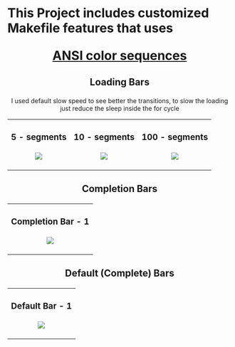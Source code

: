 # This Project includes customized Makefile features that uses <br> <p align="center"><a href="https://github.com/Mattei-Giovanni/Bash-Color-Sequences">ANSI color sequences</a>

## <p align="center"> Loading Bars
<p align="center"> I used default slow speed to see better the transitions, to slow the loading just reduce the sleep inside the for cycle
<table align="center">
  <tr>
    <td>
      <h3 align="center"> 5 - segments<br><br>
      <img src="https://github.com/Mattei-Giovanni/Makefile-custom/blob/main/Loading-bars/5-seg-1/5-seg-1.gif">
    <td>
      <h3 align="center"> 10 - segments<br><br>
      <img src="https://github.com/Mattei-Giovanni/Makefile-custom/blob/main/Loading-bars/10-seg-1/10-seg-1.gif">
    <td>
      <h3 align="center"> 100 - segments<br><br>
      <img src="https://github.com/Mattei-Giovanni/Makefile-custom/blob/main/Loading-bars/100-seg-1/100-seg-1.gif"></table>

## <p align="center"> Completion Bars
<table align="center">
  <tr>
    <td>
      <h3 align="center"> Completion Bar - 1<br><br>
      <img src="https://github.com/Mattei-Giovanni/Makefile-custom/blob/main/Completion-bars/Completion-bar-1.gif"></table>

## <p align="center"> Default (Complete) Bars
<table align="center">
  <tr>
    <td>
      <h3 align="center"> Default Bar - 1<br><br>
      <img src="https://github.com/Mattei-Giovanni/Makefile-custom/blob/main/Loading-to-Completion-bar/default-bar-1.gif">
